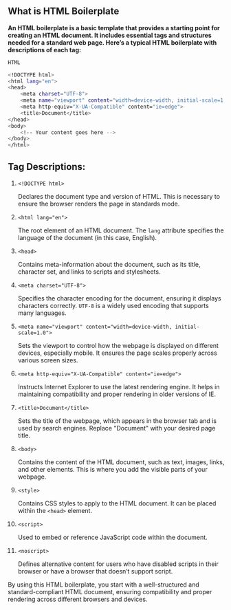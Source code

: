 ## What is HTML Boilerplate

**An HTML boilerplate is a basic template that provides a starting point for creating an HTML document. It includes essential tags and structures needed for a standard web page. Here’s a typical HTML boilerplate with descriptions of each tag:**

```bash
HTML

<!DOCTYPE html>
<html lang="en">
<head>
    <meta charset="UTF-8">
    <meta name="viewport" content="width=device-width, initial-scale=1.0">
    <meta http-equiv="X-UA-Compatible" content="ie=edge">
    <title>Document</title>
</head>
<body>
    <!-- Your content goes here -->
</body>
</html>
```

## Tag Descriptions:

1. `<!DOCTYPE html>`

    Declares the document type and version of HTML. This is necessary to ensure the browser renders the page in standards mode.

2. `<html lang="en">`

    The root element of an HTML document. The `lang` attribute specifies the language of the document (in this case, English).

3. `<head>`

    Contains meta-information about the document, such as its title, character set, and links to scripts and stylesheets.

4. `<meta charset="UTF-8">`

    Specifies the character encoding for the document, ensuring it displays characters correctly. `UTF-8` is a widely used encoding that supports many languages.

5. `<meta name="viewport" content="width=device-width, initial-scale=1.0">`

    Sets the viewport to control how the webpage is displayed on different devices, especially mobile. It ensures the page scales properly across various screen sizes.

6. `<meta http-equiv="X-UA-Compatible" content="ie=edge">`

    Instructs Internet Explorer to use the latest rendering engine. It helps in maintaining compatibility and proper rendering in older versions of IE.

7. `<title>Document</title>`

    Sets the title of the webpage, which appears in the browser tab and is used by search engines. Replace "Document" with your desired page title.

8. `<body>`

    Contains the content of the HTML document, such as text, images, links, and other elements. This is where you add the visible parts of your webpage.

9. `<style>`

    Contains CSS styles to apply to the HTML document. It can be placed within the `<head>` element.

10. `<script>`

    Used to embed or reference JavaScript code within the document.

11. `<noscript>`

    Defines alternative content for users who have disabled scripts in their browser or have a browser that doesn’t support script.

By using this HTML boilerplate, you start with a well-structured and standard-compliant HTML document, ensuring compatibility and proper rendering across different browsers and devices.